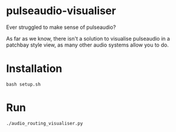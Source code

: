 # pulseaudio-visualiser

Ever struggled to make sense of pulseaudio?

As far as we know, there isn't a solution to visualise pulseaudio in a patchbay style view, as many other audio systems allow you to do.

# Installation

```
bash setup.sh
```

# Run

```
./audio_routing_visualiser.py
```
